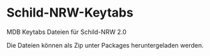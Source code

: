 # Schild-NRW-Keytabs
MDB Keytabs Dateien für Schild-NRW 2.0

Die Dateien können als Zip unter Packages heruntergeladen werden.

